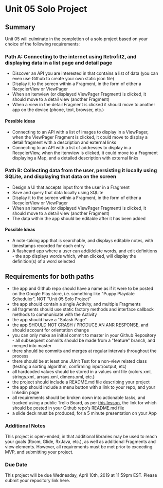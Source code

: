 # Unit 05 Solo Project

## Summary

Unit 05 will culminate in the completion of a solo project based on your choice of the following requirements:

### Path A: Connecting to the internet using Retrofit2, and displaying data in a list page and detail page

* Discover an API you are interested in that contains a list of data (you can even use Github to create your own static json file)
* Display it to the screen within a Fragment, in the form of either a RecyclerView or ViewPager
* When an itemview (or displayed ViewPager Fragment) is clicked, it should move to a detail view (another Fragment)
* When a view in the detail Fragment is clicked it should move to another app on the device (phone, text, browser, etc.)

#### Possible Ideas

* Connecting to an API with a list of images to display in a ViewPager, when the ViewPager Fragment is clicked, it could move to display a detail fragment with a description and external links
* Connecting to an API with a list of addresses to display in a RecyclerView, when the itemview is clicked, it could move to a Fragment displaying a Map, and a detailed description with external links

### Path B: Collecting data from the user, persisting it locally using SQLite, and displaying that data on the screen

* Design a UI that accepts input from the user in a Fragment
* Save and query that data locally using SQLite
* Display it to the screen within a Fragment, in the form of either a RecyclerView or ViewPager
* When an itemview (or displayed ViewPager Fragment) is clicked, it should move to a detail view (another Fragment)
* The data within the app should be editable after it has been added

#### Possible Ideas

* A note-taking app that is searchable, and displays editable notes, with timestamps recorded for each entry
* A flashcard app where a user can add/delete words, and edit definitions - the app displays words which, when clicked, will display the definition(s) of a word selected

## Requirements for both paths

* the app and Github repo should have a name as if it were to be posted on the Google Play store, i.e. something like "Puppy Playdate Scheduler", NOT "Unit 05 Solo Project" 
* the app should contain a single Activity, and multiple Fragments
* all fragments should use static factory methods and interface callback methods to communicate with the Activity
* the app should have a "Splash Page"
* the app SHOULD NOT CRASH / PRODUCE AN ANR RESPONSE, and should account for orientation change
* you can only make an initial commit to master in your Github Repository - all subsequent commits should be made from a "feature" branch, and merged into master
* there should be commits and merges at regular intervals throughout the process
* there should be at least one JUnit Test for a non-view related class (testing a sorting algorithm, confirming input/output, etc)
* all hardcoded values should be stored in a values xml file (colors.xml, strings.xml, arrays.xml, dimens.xml, etc.)
* the project should include a README.md file describing your project
* the app should include a menu button with a link to your repo, and your linkedin page
* all requirements should be broken down into actionable tasks, and tracked using a public Trello Board, as per [this lesson](https://github.com/joinpursuit/Pursuit-Core-Android/blob/master/cohort_5.4/unit_01/01_29_Project_Management.md), the link for which should be posted in your Github repo's README.md file
* a slide deck must be produced, for a 5 minute presentation on your App

### Additional Notes

This project is open-ended, in that additional libraries may be used to reach your goals (Room, Glide, RxJava, etc.), as well as additional Fragments and view elements. However, all requirements must be met prior to exceeding MVP, and submitting your project.

### Due Date

This project will be due Wednesday, April 10th, 2019 at 11:59pm EST. Please submit your repository link here.
